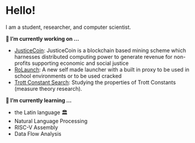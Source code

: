 # Hello!
I am a student, researcher, and computer scientist.

**🔭 I’m currently working on ...**
 - [JusticeCoin](https://github.com/rajansrohit/electron-justicecoin-desktop): JusticeCoin is a blockchain based mining scheme which harnesses distributed computing power to generate revenue for non-profits supporting economic and social justice
 - [RoLaunch](https://github.com/rajansrohit/java-rolaunch-minecraft-launcher): A new self made launcher with a built in proxy to be used in school environments or to be used cracked
 - [Trott Constant Search](https://github.com/prydt/trott-constant-search): Studying the properties of Trott Constants (measure theory research).

**🌱 I’m currently learning ...**
 - the Latin language 🏛️
 - Natural Language Processing
 - RISC-V Assembly
 - Data Flow Analysis

<!---
rajansrohit/rajansrohit is a ✨ special ✨ repository because its `README.md` (this file) appears on your GitHub profile.
You can click the Preview link to take a look at your changes.
--->
